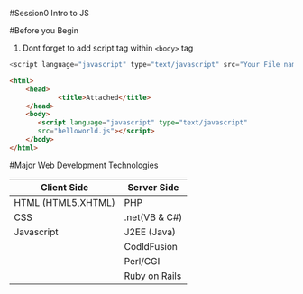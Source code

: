 #Session0 Intro to JS

#Before you Begin 
1. Dont forget to add script tag within `<body>` tag

```javascript
<script language="javascript" type="text/javascript" src="Your File name"></script>
```

```html
<html>
    <head>
            <title>Attached</title>
    </head>
    <body>
       <script language="javascript" type="text/javascript" 
       src="helloworld.js"></script> 
    </body>
</html>
```

#Major Web Development Technologies

| Client Side         |  Server Side  |
| ------------------- |-------------- |
|  HTML (HTML5,XHTML) |     PHP       |
|  CSS                | .net(VB & C#) |
|  Javascript         | J2EE (Java)   |
|                     | CodldFusion   |
|                     | Perl/CGI      |
|                     | Ruby on Rails |